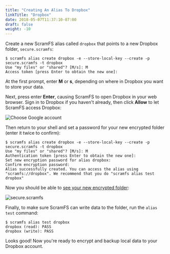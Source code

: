 ```yaml
---
title: "Creating An Alias To Dropbox"
linkTitle: "Dropbox"
date: 2018-05-07T11:37:10-07:00
draft: false
weight: -10
---
```


Create a new ScramFS alias called `dropbox` that points to a new Dropbox folder, `secure.scramfs`:

```
$ scramfs alias create dropbox -e --store-local-key --create -p secure.scramfs -t dropbox
Use "my files" or "shared"? [M/s]: M
Access token [press Enter to obtain the new one]: 
```

At the first prompt, enter **M** or **s**, depending on where in Dropbox you want to store your data.

Next, press enter **Enter**, causing ScramFS to open Dropbox in your web browser. Sign in to Dropbox if you haven't already, then click **Allow** to let ScramFS access Dropbox:

![Choose Google account](/images/dropbox_allow.png)

Then return to your shell and set a password for your new encrypted folder (enter it twice to confirm):

```
$ scramfs alias create dropbox -e --store-local-key --create -p secure.scramfs -t dropbox
Use "my files" or "shared"? [M/s]: M
Authentication token [press Enter to obtain the new one]: 
Set new encryption password for alias dropbox: 
Confirm encryption password: 
Alias successfully created. You can access the alias using "scramfs://dropbox". We recommend that you do "scramfs alias test dropbox"
```

Now you should be able to [see your new encrypted folder](https://www.dropbox.com/home/secure.scramfs):

![secure.scramfs](/images/dropbox_dir.png)

Finally, to make sure ScramFS can write data to the folder, run the `alias test` command:

```
$ scramfs alias test dropbox
dropbox (read): PASS
dropbox (write): PASS
```

Looks good! Now you're ready to encrypt and backup local data to your Dropbox account.
